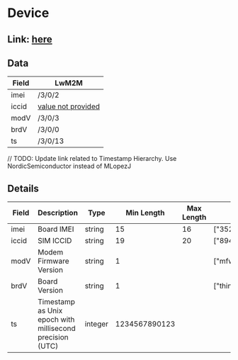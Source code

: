 # Device

## Link: [here](https://github.com/NordicSemiconductor/asset-tracker-cloud-docs/blob/saga/docs/cloud-protocol/Reported.ts)

## Data

| Field | LwM2M                                                                     |
| ----- | ------------------------------------------------------------------------- |
| imei  | /3/0/2                                                                    |
| iccid | [value not provided](../adr/009-nrf-asset-tracker-values-not-provided.md) |
| modV  | /3/0/3                                                                    |
| brdV  | /3/0/0                                                                    |
| ts    | /3/0/13                                                                   |

// TODO: Update link related to Timestamp Hierarchy. Use NordicSemiconductor
instead of MLopezJ

## Details

| Field | Description                                              | Type    | Min Length    | Max Length | Examples                 | Required |
| ----- | -------------------------------------------------------- | ------- | ------------- | ---------- | ------------------------ | -------- |
| imei  | Board IMEI                                               | string  | 15            | 16         | ["352656106111232"]      | Yes      |
| iccid | SIM ICCID                                                | string  | 19            | 20         | ["89450421180216216095"] | No       |
| modV  | Modem Firmware Version                                   | string  | 1             |            | ["mfw_nrf9160_1.0.0"]    | Yes      |
| brdV  | Board Version                                            | string  | 1             |            | ["thingy91_nrf9160"]     | Yes      |
| ts    | Timestamp as Unix epoch with millisecond precision (UTC) | integer | 1234567890123 |            |                          | Yes      |
